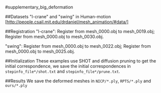 #supplementary_big_deformation 

##Datasets
"I-crane" and "swing" in Human-motion [http://people.csail.mit.edu/drdaniel/mesh_animation/#data/]

##Registration
"I-crane": 
Register from mesh_0000.obj to mesh_0019.obj; 
Register from mesh_0000.obj to mesh_0030.obj.

"swing": 
Register from mesh_0000.obj to  mesh_0022.obj;
Register from mesh_0000.obj to  mesh_0025.obj.

##Initialization
These examples use SHOT and diffusion pruning to get the initial correspondence, we save the initial correspondences in `stepinfo_file*/shot.txt` and `stepinfo_file*/prune.txt`.

##Results
We save the deformed meshes in `NICP/*.ply`, `RPTS/*.ply` and `ours/*.ply`